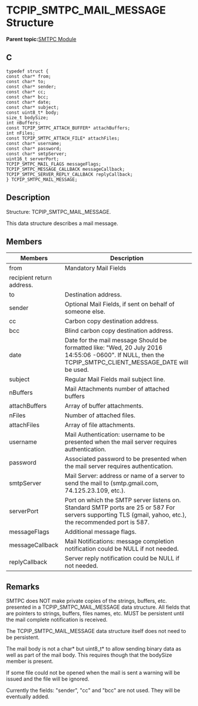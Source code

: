 # TCPIP\_SMTPC\_MAIL\_MESSAGE Structure

**Parent topic:**[SMTPC Module](GUID-1477C704-4A26-476C-8E70-7514FAF123F4.md)

## C

```
typedef struct {
const char* from;
const char* to;
const char* sender;
const char* cc;
const char* bcc;
const char* date;
const char* subject;
const uint8_t* body;
size_t bodySize;
int nBuffers;
const TCPIP_SMTPC_ATTACH_BUFFER* attachBuffers;
int nFiles;
const TCPIP_SMTPC_ATTACH_FILE* attachFiles;
const char* username;
const char* password;
const char* smtpServer;
uint16_t serverPort;
TCPIP_SMTPC_MAIL_FLAGS messageFlags;
TCPIP_SMTPC_MESSAGE_CALLBACK messageCallback;
TCPIP_SMTPC_SERVER_REPLY_CALLBACK replyCallback;
} TCPIP_SMTPC_MAIL_MESSAGE;
```

## Description

Structure: TCPIP\_SMTPC\_MAIL\_MESSAGE.

This data structure describes a mail message.

## Members

|Members|Description|
|-------|-----------|
|from|Mandatory Mail Fields|
|recipient return address.| |
|to|Destination address.|
|sender|Optional Mail Fields, if sent on behalf of someone else.|
|cc|Carbon copy destination address.|
|bcc|Blind carbon copy destination address.|
|date|Date for the mail message Should be formatted like: "Wed, 20 July 2016 14:55:06 -0600". If NULL, then the TCPIP\_SMTPC\_CLIENT\_MESSAGE\_DATE will be used.|
|subject|Regular Mail Fields mail subject line.|
|nBuffers|Mail Attachments number of attached buffers|
|attachBuffers|Array of buffer attachments.|
|nFiles|Number of attached files.|
|attachFiles|Array of file attachments.|
|username|Mail Authentication: username to be presented when the mail server requires authentication.|
|password|Associated password to be presented when the mail server requires authentication.|
|smtpServer|Mail Server: address or name of a server to send the mail to \(smtp.gmail.com, 74.125.23.109, etc.\).|
|serverPort|Port on which the SMTP server listens on. Standard SMTP ports are 25 or 587 For servers supporting TLS \(gmail, yahoo, etc.\), the recommended port is 587.|
|messageFlags|Additional message flags.|
|messageCallback|Mail Notifications: message completion notification could be NULL if not needed.|
|replyCallback|Server reply notification could be NULL if not needed.|

## Remarks

SMTPC does NOT make private copies of the strings, buffers, etc. presented in a TCPIP\_SMTPC\_MAIL\_MESSAGE data structure. All fields that are pointers to strings, buffers, files names, etc. MUST be persistent until the mail complete notification is received.

The TCPIP\_SMTPC\_MAIL\_MESSAGE data structure itself does not need to be persistent.

The mail body is not a char\* but uint8\_t\* to allow sending binary data as well as part of the mail body. This requires though that the bodySize member is present.

If some file could not be opened when the mail is sent a warning will be issued and the file will be ignored.

Currently the fields: "sender", "cc" and "bcc" are not used. They will be eventually added.

